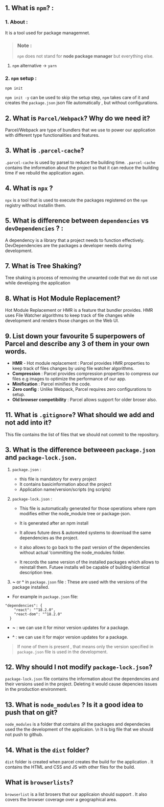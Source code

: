 ## 1. What is `npm`? : 
### 1. About : 
It is a tool used for package managemnet.

>### Note : 
>`npm` does not stand for **node package manager** but everything else.

 1. `npm` alternative -> `yarn`

 ### 2. `npm` setup :
 ```
 npm init
 ```
 `npm init -y` can be used to skip the setup step, `npm` takes care of it and creates the `package.json` json file automatically , but without configurations. 
## 2. What is `Parcel/Webpack`? Why do we need it?
Parcel/Webpack are type of bundlers that we use to power our application with different type functionalities and features.

## 3. What is `.parcel-cache`?
`.parcel-cache` is used by parsel to reduce the building time. `.parcel-cache` contains the imformation about the project so that it can reduce the building time if we rebuild the application again.

## 4. What is `npx` ?
`npx` is a tool that is used to execute the packages registered on the `npm` registry without installin them.

## 5. What is difference between `dependencies` vs `devDependencies` ? :
A dependency is a library that a project needs to function effectively. DevDependencies are the packages a developer needs during development.

## 7. What is Tree Shaking?
Tree shaking is process of removing the unwanted code that we do not use while developing the application

## 8. What is Hot Module Replacement?
Hot Module Replacement or HMR is a feature that bundler provides. HMR uses File Watcher algorithms to keep track of file changes while development and renders those changes on the Web UI.     

## 9. List down your favourite 5 superpowers of Parcel and describe any 3 of them in your own words.

- **HMR** - Hot module replacement : Parcel provides HMR properties to keep track of files changes by using file watcher algorithms. 
- **Compression** : Parcel provides compression properties to compress our files e.g images to optimize the performance of our app.
- **Minification** : Parcel minifies the code.
- **Zero config** : Unlike Webpack, Parcel requires zero configurations to setup.
- **Old browser competibility** : Parcel allows support for older broser also.

## 11. What is `.gitignore`? What should we add and not add into it?
This file contains the list of  files that we should not commit to the repository.
 
## 3. What is the difference betweeen `package.json` and `package-lock.json`.

1. `package.json` :

    * this file is mandatory for every project
    * It contains basicinformation about the project
    * Application name/version/scripts (ng scripts)

2. `package-lock.json` :

    * This file is automatically generated for those operations where npm modifies either the  node_module tree or package-json.

    * It is generated after an npm install

    * It allows future devs & automated systems to download the same dependencies as the project.

    * it also allows to go back to the past version of the dependencies without actual
    ‘committing the node_modules folder.

    * It records the same version of the installed packages which allows to reinstall them.
    Futuee installs wll be capable of building identical description tree.

3. **~** or **^** in `package.json` file :
These are used with the versions of the package installed.

- For example  in `package.json` file:
```
"dependencies": {
    "react": "^18.2.0",
    "react-dom": "^18.2.0"
  }
```

- **~** : we can use it for minor version updates for a package.
* **^** : we can use it for major version updates for a package.

> If none of them is present , that means only the version specified in `package.json` file is used in the development.


## 12. Why should I not modify `package-lock.json`?
`package-lock.json` file contains the information about the dependencies and their versions  used in the project. Deleting it would cause depencies issues in the production environment.

## 13. What is `node_modules` ? Is it a good idea to push that on git?

`node_modules` is a folder that contains all the packages and dependecies used the the development of the applicaion. 
\n It is big file that we should not push to github. 

## 14. What is the `dist` folder?
`dist` folder is created when parcel creates the build for the application . It contains the HTML and CSS and JS with other files  for the build.

## What is `browserlists`?
`browserlist` is a list brosers that our applicaion should support . It also covers the browser coverage over a geographical area.






















